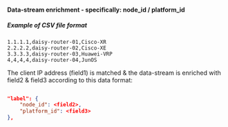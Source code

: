 #### Data-stream enrichment - specifically: node_id / platform_id

##### Example of CSV file format
```TEXT
1.1.1.1,daisy-router-01,Cisco-XR
2.2.2.2,daisy-router-02,Cisco-XE
3.3.3.3,daisy-router-03,Huawei-VRP
4,4,4,4,daisy-router-04,JunOS
```

The client IP address (field1) is matched & the data-stream is enriched
with field2 & field3 according to this data format:

```JSON

"label": {
    "node_id": <field2>,
    "platform_id": <field3>
},
```

